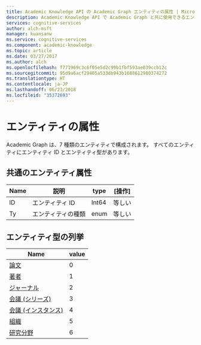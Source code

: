 ```yaml
---
title: Academic Knowledge API の Academic Graph エンティティの属性 | Microsoft Docs
description: Academic Knowledge API で Academic Graph と共に使用できるエンティティ属性について説明します。
services: cognitive-services
author: alch-msft
manager: kuansanw
ms.service: cognitive-services
ms.component: academic-knowledge
ms.topic: article
ms.date: 03/27/2017
ms.author: alch
ms.openlocfilehash: f771969c3c6f05e5d2c99b1fbf593ae039ccb12c
ms.sourcegitcommit: 95d9a6acf29405a533db943b1688612980374272
ms.translationtype: HT
ms.contentlocale: ja-JP
ms.lasthandoff: 06/23/2018
ms.locfileid: "35372693"
---
```

# <a name="entity-attributes"></a>エンティティの属性

Academic Graph は、7 種類のエンティティで構成されます。 すべてのエンティティにエンティティ ID とエンティティ型があります。

## <a name="common-entity-attributes"></a>共通のエンティティ属性
Name    |説明                |type       | [操作]
------- | ------------------------- | --------- | ----------------------------
ID      |エンティティ ID                  |Int64      |等しい
Ty      |エンティティの種類                |enum   |等しい

## <a name="entity-type-enum"></a>エンティティ型の列挙
Name                                                            |value
----------------------------------------------------------------|-----
[論文](PaperEntityAttributes.md)                               |0
[著者](AuthorEntityAttributes.md)                             |1
[ジャーナル](JournalEntityAttributes.md)                           |2
[会議 (シリーズ)](JournalEntityAttributes.md)                 |3
[会議 (インスタンス)](ConferenceInstanceEntityAttributes.md)    |4
[組織](AffiliationEntityAttributes.md)                   |5
[研究分野](FieldsOfStudyEntityAttributes.md)                      |6

